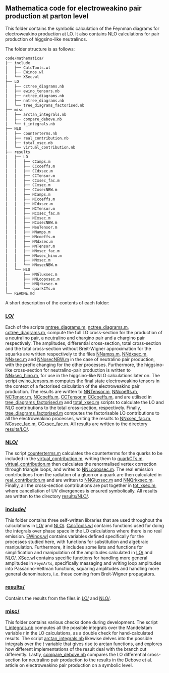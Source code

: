 ## Mathematica code for electroweakino pair production at parton level
This folder contains the symbolic calculation of the Feynman diagrams for electroweakino production at LO.
It also contains NLO calculations for pair production of higgsino-like neutralinos.

The folder structure is as follows:
```bash
code/mathematica/
├── include
│   ├── CalcTools.wl
│   ├── EWinos.wl
│   └── XSec.wl
├── LO
│   ├── cctree_diagrams.nb
│   ├── ewino_tensors.nb
│   ├── nctree_diagrams.nb
│   ├── nntree_diagrams.nb
│   └── tree_diagrams_factorised.nb
├── misc
│   ├── arctan_integrals.nb
│   ├── compare_debove.nb
│   └── t_integrals.nb
├── NLO
│   ├── counterterms.nb
│   ├── real_contribution.nb
│   ├── total_xsec.nb
│   └── virtual_contribution.nb
├── results
│   ├── LO
│   │   ├── CCamps.m
│   │   ├── CCcoeffs.m
│   │   ├── CCdxsec.m
│   │   ├── CCTensor.m
│   │   ├── CCxsec_fac.m
│   │   ├── CCxsec.m
│   │   ├── CCxsecNBW.m
│   │   ├── NCamps.m
│   │   ├── NCcoeffs.m
│   │   ├── NCdxsec.m
│   │   ├── NCTensor.m
│   │   ├── NCxsec_fac.m
│   │   ├── NCxsec.m
│   │   ├── NCxsecNBW.m
│   │   ├── NeuTensor.m
│   │   ├── NNamps.m
│   │   ├── NNcoeffs.m
│   │   ├── NNdxsec.m
│   │   ├── NNTensor.m
│   │   ├── NNxsec_fac.m
│   │   ├── NNxsec_hino.m
│   │   ├── NNxsec.m
│   │   └── NNxsecNBW.m
│   └── NLO
│       ├── NNGluxsec.m
│       ├── NNLoopxsec.m
│       ├── NNQrkxsec.m
│       └── quarkCTs.m
└── README.md
```


A short description of the contents of each folder:
### [LO/](LO/)
Each of the scripts [nntree_diagrams.m](LO/nntree_diagrams.m), [nctree_diagrams.m](LO/nctree_diagrams.m), [cctree_diagrams.m](LO/cctree_diagrams.m), compute the full LO cross-section for the production of a neutralino pair, a neutralino and chargino pair and a chargino pair respectively. The amplitudes, differential cross-section, total cross-section and the total cross-section without Breit-Wigner approximation for the squarks are written respectively to the files [NNamps.m](results/LO/NNamps.m), [NNdxsec.m](results/LO/NNdxsec.m), [NNxsec.m](results/LO/NNxsec.m) and [NNxsecNBW.m](results/LO/NCxsecNBW.m) in the case of neutralino pair production, with the prefix changing for the other processes. Furthermore, the higgsino-like cross-section for neutralino-pair production is written to [NNxsec_hino.m](results/LO/NNxsec_hino.m), for use in the higgsino-like NLO calculations later on.
The script [ewino_tensors.m](LO/ewino_tensors.m) computes the final state electroweakino tensors in the context of a factorised calculation of the electroweakino pair production. The results are written to [NNTensor.m](results/LO/NNTensor.m), [NNcoeffs.m](results/LO/NNcoeffs.m), [NCTensor.m](results/LO/NCTensor.m), [NCcoeffs.m](results/LO/NCcoeffs.m), [CCTensor.m](results/LO/CCTensor.m) [CCcoeffs.m](results/LO/CCcoeffs.m), and are utilised in [tree_diagrams_factorised.m](LO/tree_diagrams_factorised.m) and [total_xsec.m](NLO/total_xsec.m) scripts to calculate the LO and NLO contributions to the total cross-section, respectively.
Finally, [tree_diagrams_factorised.m](LO/tree_diagrams_factorised.m) computes the factorisable LO contributions to all the electroweakino processes, writing the results to [NNxsec_fac.m](results/LO/NNxsec_fac.m), [NCxsec_fac.m](results/LO/NCxsec_fac.m), [CCxsec_fac.m](results/LO/CCxsec_fac.m).
All results are written to the directory [results/LO/](results/LO/).


### [NLO/](NLO/)
The script [counterterms.m](NLO/counterterms.m) calculates the counterterms for the quarks to be included in the [virtual_contribution.m](NLO/virtual_contribution.m), writing them to [quarkCTs.m](results/NLO/quarkCTs.m).
[virtual_contribution.m](NLO/virtual_contribution.m) then calculates the renormalised vertex correction through triangle loops, and writes to [NNLoopxsec.m](results/NLO/NNLoopxsec.m).
The real emission contributions from the radiation of a gluon or a quark are then calculated in [real_contribution.m](NLO/real_contribution.m) and are written to [NNGluxsec.m](results/NLO/NNGluxsec.m) and [NNQrkxsec.m](results/NLO/NNQrkxsec.m).
Finally, all the cross-section contributions are put together in [tot_xsec.m](NLO/total_xsec.m), where cancellation of UV divergences is ensured symbolically.
All results are written to the directory [results/NLO/](results/NLO/).


### [include/](include/)
This folder contains three self-written libraries that are used throughout the calculations in [LO/](LO/) and [NLO/](NLO/).
[CalcTools.wl](include/CalcTools.wl) contains functions used for doing the integrals over phase space in the LO calculations where there is no real emission.
[EWinos.wl](include/EWinos.wl) contains variables defined specifically for the processes studied here, with functions for substitution and algebraic manipulation. Furthermore, it includes some lists and functions for simplification and manipulation of the amplitudes calculated in [LO/](LO/) and [NLO/](NLO/).
[XSec.wl](include/XSec.wl) contains specific functions for handling more general amplitudes in `FeynArts`, specifically massaging and writing loop amplitudes into Passarino-Veltman functions, squaring amplitudes and handling more general denominators, i.e. those coming from Breit-Wigner propagators.


### [results/](results/)
Contains the results from the files in [LO/](LO/) and [NLO/](NLO/).


### [misc/](misc/)
This folder contains various checks done during development.
The script [t_integrals.nb](misc/t_integrals.nb) computes all the possible integrals over the Mandelstam variable *t* in the LO calculations, as a double check for hand-calculated results.
The script [arctan_integrals.nb](misc/arctan_integrals.nb) likewise delves into the possible integrals over the *t* variable that gives rise to arctan functions, and explores how different implementations of the result deal with the branch cut differently.
Lastly, [compare_debove.nb](misc/compare_debove.nb) compares the LO differential cross-section for neutralino pair production to the results in the Debove et al. article on electroweakino pair production on a symbolic level.
